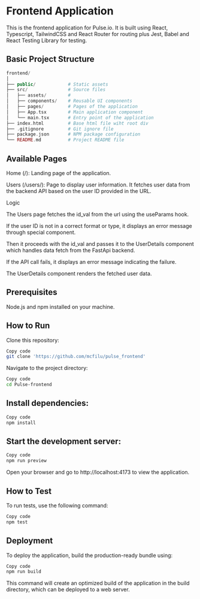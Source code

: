 # Frontend Application
This is the frontend application for Pulse.io. It is built using React, Typescript, TailwindCSS and React Router for routing plus Jest, Babel and React Testing Library for testing.

## Basic Project Structure
```php
frontend/
│
├── public/            # Static assets
├── src/               # Source files
│   ├── assets/        # 
│   ├── components/    # Reusable UI components
│   ├── pages/         # Pages of the application
│   ├── App.tsx        # Main application component
│   └── main.tsx       # Entry point of the application
├── index.html         # Base html file wiht root div
├── .gitignore         # Git ignore file
├── package.json       # NPM package configuration
└── README.md          # Project README file
```

## Available Pages

Home (/): Landing page of the application.

Users (/users/<int>): Page to display user information. It fetches user data from the backend API based on the user ID provided in the URL.

Logic

The Users page fetches the id_val from the url using the useParams hook.

If the user ID is not in a correct format or type, it displays an error message through special component.

Then it proceeds with the id_val and passes it to the UserDetails component which handles data fetch from the FastApi backend.

If the API call fails, it displays an error message indicating the failure.

The UserDetails component renders the fetched user data.

## Prerequisites

Node.js and npm installed on your machine.

## How to Run

Clone this repository:

```bash
Copy code
git clone 'https://github.com/mcfilu/pulse_frontend'
```

Navigate to the project directory:

```bash
Copy code
cd Pulse-frontend
```

## Install dependencies:

```bash
Copy code
npm install
```

## Start the development server:

```bash
Copy code
npm run preview
```

Open your browser and go to http://localhost:4173 to view the application.

## How to Test

To run tests, use the following command:

```bash
Copy code
npm test
```

## Deployment

To deploy the application, build the production-ready bundle using:

```bash
Copy code
npm run build
```

This command will create an optimized build of the application in the build directory, which can be deployed to a web server.
